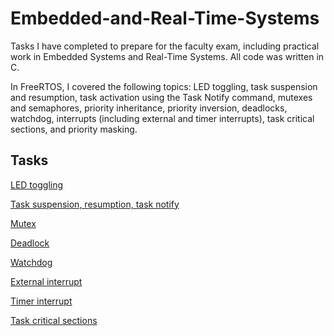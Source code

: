 # Embedded-and-Real-Time-Systems

Tasks I have completed to prepare for the faculty exam, including practical work in Embedded Systems and Real-Time Systems. All code was written in C.

In FreeRTOS, I covered the following topics: LED toggling, task suspension and resumption, task activation using the Task Notify command, mutexes and semaphores, priority inheritance, priority inversion, deadlocks, watchdog, interrupts (including external and timer interrupts), task critical sections, and priority masking.

## Tasks

[LED toggling](https://github.com/Ensar01/Embedded-and-Real-Time-Systems/tree/main/Task%201/main.c)

[Task suspension, resumption, task notify](https://github.com/Ensar01/Embedded-and-Real-Time-Systems/tree/main/Task%202/main.c)

[Mutex](https://github.com/Ensar01/Embedded-and-Real-Time-Systems/tree/main/Task%203/main.c)

[Deadlock](https://github.com/Ensar01/Embedded-and-Real-Time-Systems/tree/main/Task%204/main.c)

[Watchdog](https://github.com/Ensar01/Embedded-and-Real-Time-Systems/tree/main/Task%205/main.c)

[External interrupt](https://github.com/Ensar01/Embedded-and-Real-Time-Systems/tree/main/Task%206/main.c)

[Timer interrupt](https://github.com/Ensar01/Embedded-and-Real-Time-Systems/tree/main/Task%207/main.c)

[Task critical sections](https://github.com/Ensar01/Embedded-and-Real-Time-Systems/tree/main/Task%208/main.c)
